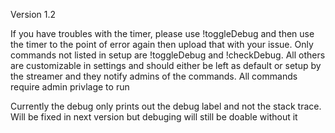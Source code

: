 Version 1.2

If you have troubles with the timer, please use !toggleDebug and then use the timer to the point of error again then upload that with your issue.
Only commands not listed in setup are !toggleDebug and !checkDebug. All others are customizable in settings and should either be left as default or setup by the streamer and they notify admins of the commands.
All commands require admin privlage to run

Currently the debug only prints out the debug label and not the stack trace. Will be fixed in next version but debuging will still be doable without it
